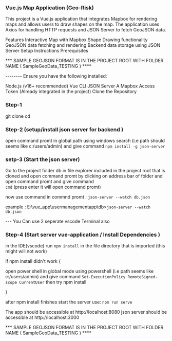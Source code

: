 
### Vue.js Map Application (Geo-Risk)

This project is a Vue.js application that integrates Mapbox for rendering maps and allows users to draw shapes on the map. The application uses Axios for handling HTTP requests and JSON Server to fetch GeoJSON data.

Features Interactive Map with Mapbox Shape Drawing functionality GeoJSON data fetching and rendering Backend data storage using JSON Server Setup Instructions Prerequisites


*** SAMPLE GEOJSON FORMAT IS IN THE PROJECT ROOT WITH FOLDER NAME ( SampleGeoData_TESTING )  ****

-------- Ensure you have the following installed:

Node.js (v16+ recommended)
Vue CLI
JSON Server
A Mapbox Access Token (Already integrated in the project)
Clone the Repository

### Step-1

git clone <repository-url>
cd <repository-folder>


### Step-2 (setup/install json server for backend )

open command promt in global path using windows search (i.e path should seems like c:/users/admin) and give command
`npm install -g json-server`


### setp-3 (Start the json server)

Go to the project folder db in file explorer included in the project root that is cloned and open command promt by clicking on address bar of folder and open command promt
and give command  
`cmd`
(press enter it will open command promt)

now use command in commnd promt :  `json-server --watch db.json`

example :
E:\vue_app\usermanagementapp\db>`json-server --watch db.json`

 --- You Can use 2 seperate vscode Terminal also

### Step-4 (Start server vue-application / Install Dependencies )

in the IDE(vscode) run `npm install` in the file directory that is imported (this might will not work)

if npm install didn't work {

open power shell in global mode using powershell (i.e path seems like c:/users/admin) and give command
`Set-ExecutionPolicy RemoteSigned-scope CurrentUser`
then try
npm install

}

after npm install finishes start the server use:
`npm run serve `

The app should be accessible at http://localhost:8080
json server should be accessible at http://localhost:3000


*** SAMPLE GEOJSON FORMAT IS IN THE PROJECT ROOT WITH FOLDER NAME ( SampleGeoData_TESTING )  ****
